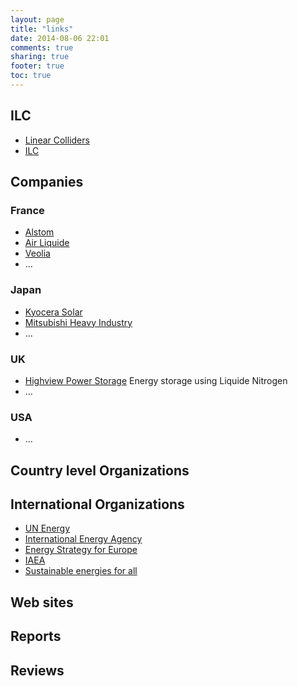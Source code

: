 ```yaml
---
layout: page
title: "links"
date: 2014-08-06 22:01
comments: true
sharing: true
footer: true
toc: true
---
```


## ILC
 * [Linear Colliders](https://www.linearcollider.org/)
 * [ILC](https://www.linearcollider.org/ILC)
 
## Companies

### France
 * [Alstom](http://www.alstom.com/power/fr/)
 * [Air Liquide](http://www.airliquide.com/en/home.html)
 * [Veolia](http://www.veolia.com/en)
 * ...
 
### Japan
 * [Kyocera Solar](http://www.kyocerasolar.com/)
 * [Mitsubishi Heavy Industry](http://www.mhi-global.com/)
 * ...

### UK 
 * [Highview Power Storage](http://www.highview-power.com/)
 Energy storage using Liquide Nitrogen
 * ...

### USA
 * ...
 
## Country level Organizations

## International Organizations
 * [UN Energy](http://www.un-energy.org/)
 * [International Energy Agency](http://www.iea.org/)
 * [Energy Strategy for Europe](http://ec.europa.eu/energy/index_en.htm)
 * [IAEA](http://www.iaea.org/)
 * [Sustainable energies for all](http://www.se4all.org/)

## Web sites

## Reports

## Reviews


